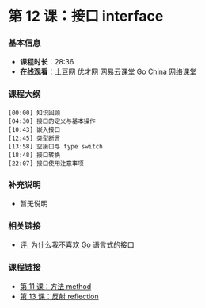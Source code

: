第 12 课：接口 interface
==========================

### 基本信息

- **课程时长**：28:36
- **在线观看**：[土豆网](http://www.tudou.com/programs/view/CbLRTRA85TI/) [优才网](http://www.ucai.cn/course/chapter/69/3259/4699) [网易云课堂](http://study.163.com/course/courseLearn.htm?courseId=306002#/learn/video?lessonId=421023&courseId=306002) [Go China 网络课堂](http://edu.go-china.org/course/1/learn#lesson/12)

### 课程大纲

	[00:00] 知识回顾
	[04:30] 接口的定义与基本操作
	[10:43] 嵌入接口
	[12:45] 类型断言
	[13:58] 空接口与 type switch
	[18:48] 接口转换
	[22:07] 接口使用注意事项

### 补充说明

- 暂无说明

### 相关链接

- [评: 为什么我不喜欢 Go 语言式的接口](http://www.ituring.com.cn/Article/37642)

### 课程链接

- [第 11 课：方法 method](lecture11.md)
- [第 13 课：反射 reflection](lecture13.md)